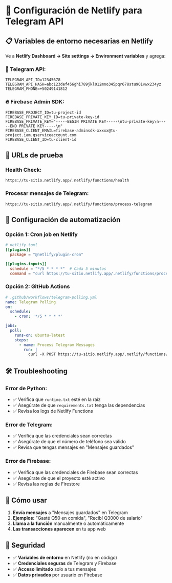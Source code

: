 # 🚀 Configuración de Netlify para Telegram API

## 📋 Variables de entorno necesarias en Netlify

Ve a **Netlify Dashboard → Site settings → Environment variables** y agrega:

### 🔑 Telegram API:
```
TELEGRAM_API_ID=12345678
TELEGRAM_API_HASH=abc123def456ghi789jkl012mno345pqr678stu901vwx234yz
TELEGRAM_PHONE=+50249141812
```

### 🔥 Firebase Admin SDK:
```
FIREBASE_PROJECT_ID=tu-project-id
FIREBASE_PRIVATE_KEY_ID=tu-private-key-id
FIREBASE_PRIVATE_KEY="-----BEGIN PRIVATE KEY-----\ntu-private-key\n-----END PRIVATE KEY-----\n"
FIREBASE_CLIENT_EMAIL=firebase-adminsdk-xxxxx@tu-project.iam.gserviceaccount.com
FIREBASE_CLIENT_ID=tu-client-id
```

## 🧪 URLs de prueba

### Health Check:
```
https://tu-sitio.netlify.app/.netlify/functions/health
```

### Procesar mensajes de Telegram:
```
https://tu-sitio.netlify.app/.netlify/functions/process-telegram
```

## 🔄 Configuración de automatización

### Opción 1: Cron job en Netlify
```toml
# netlify.toml
[[plugins]]
  package = "@netlify/plugin-cron"

[[plugins.inputs]]
  schedule = "*/5 * * * *"  # Cada 5 minutos
  command = "curl https://tu-sitio.netlify.app/.netlify/functions/process-telegram"
```

### Opción 2: GitHub Actions
```yaml
# .github/workflows/telegram-polling.yml
name: Telegram Polling
on:
  schedule:
    - cron: '*/5 * * * *'

jobs:
  poll:
    runs-on: ubuntu-latest
    steps:
      - name: Process Telegram Messages
        run: |
          curl -X POST https://tu-sitio.netlify.app/.netlify/functions/process-telegram
```

## 🛠️ Troubleshooting

### Error de Python:
- ✅ Verifica que `runtime.txt` esté en la raíz
- ✅ Asegúrate de que `requirements.txt` tenga las dependencias
- ✅ Revisa los logs de Netlify Functions

### Error de Telegram:
- ✅ Verifica que las credenciales sean correctas
- ✅ Asegúrate de que el número de teléfono sea válido
- ✅ Revisa que tengas mensajes en "Mensajes guardados"

### Error de Firebase:
- ✅ Verifica que las credenciales de Firebase sean correctas
- ✅ Asegúrate de que el proyecto esté activo
- ✅ Revisa las reglas de Firestore

## 📱 Cómo usar

1. **Envía mensajes** a "Mensajes guardados" en Telegram
2. **Ejemplos:** "Gasté Q50 en comida", "Recibí Q3000 de salario"
3. **Llama a la función** manualmente o automáticamente
4. **Las transacciones aparecen** en tu app web

## 🔐 Seguridad

- ✅ **Variables de entorno** en Netlify (no en código)
- ✅ **Credenciales seguras** de Telegram y Firebase
- ✅ **Acceso limitado** solo a tus mensajes
- ✅ **Datos privados** por usuario en Firebase
